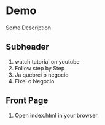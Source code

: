 # Demo

Some Description 

## Subheader 

1. watch tutorial on youtube
2. Follow step by Step
3. Ja quebrei o negocio
4. Fixei o Negocio

## Front Page 

1. Open index.html in your browser. 

